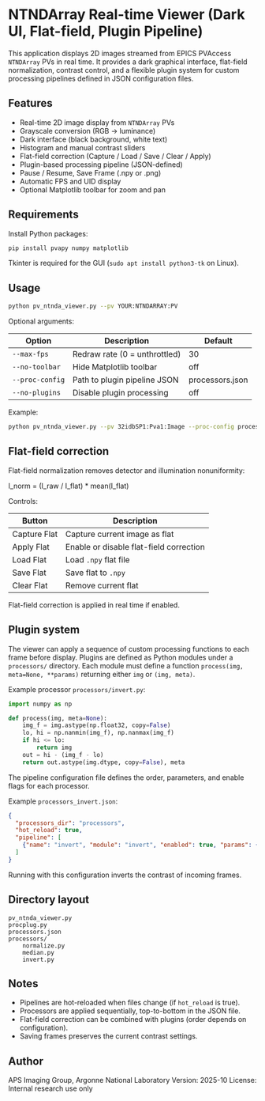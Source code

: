 # NTNDArray Real-time Viewer (Dark UI, Flat-field, Plugin Pipeline)

This application displays 2D images streamed from EPICS PVAccess `NTNDArray` PVs in real time.
It provides a dark graphical interface, flat-field normalization, contrast control, and a flexible plugin
system for custom processing pipelines defined in JSON configuration files.

## Features

- Real-time 2D image display from `NTNDArray` PVs
- Grayscale conversion (RGB → luminance)
- Dark interface (black background, white text)
- Histogram and manual contrast sliders
- Flat-field correction (Capture / Load / Save / Clear / Apply)
- Plugin-based processing pipeline (JSON-defined)
- Pause / Resume, Save Frame (.npy or .png)
- Automatic FPS and UID display
- Optional Matplotlib toolbar for zoom and pan

## Requirements

Install Python packages:

```bash
pip install pvapy numpy matplotlib
```

Tkinter is required for the GUI (`sudo apt install python3-tk` on Linux).

## Usage

```bash
python pv_ntnda_viewer.py --pv YOUR:NTNDARRAY:PV
```

Optional arguments:

| Option | Description | Default |
|---------|--------------|----------|
| `--max-fps` | Redraw rate (0 = unthrottled) | 30 |
| `--no-toolbar` | Hide Matplotlib toolbar | off |
| `--proc-config` | Path to plugin pipeline JSON | processors.json |
| `--no-plugins` | Disable plugin processing | off |

Example:

```bash
python pv_ntnda_viewer.py --pv 32idbSP1:Pva1:Image --proc-config processors.json
```

## Flat-field correction

Flat-field normalization removes detector and illumination nonuniformity:

I_norm = (I_raw / I_flat) * mean(I_flat)

Controls:

| Button | Description |
|---------|-------------|
| Capture Flat | Capture current image as flat |
| Apply Flat | Enable or disable flat-field correction |
| Load Flat | Load `.npy` flat file |
| Save Flat | Save flat to `.npy` |
| Clear Flat | Remove current flat |

Flat-field correction is applied in real time if enabled.

## Plugin system

The viewer can apply a sequence of custom processing functions to each frame before display.
Plugins are defined as Python modules under a `processors/` directory. Each module must define a
function `process(img, meta=None, **params)` returning either `img` or `(img, meta)`.

Example processor `processors/invert.py`:

```python
import numpy as np

def process(img, meta=None):
    img_f = img.astype(np.float32, copy=False)
    lo, hi = np.nanmin(img_f), np.nanmax(img_f)
    if hi <= lo:
        return img
    out = hi - (img_f - lo)
    return out.astype(img.dtype, copy=False), meta
```

The pipeline configuration file defines the order, parameters, and enable flags for each processor.

Example `processors_invert.json`:

```json
{
  "processors_dir": "processors",
  "hot_reload": true,
  "pipeline": [
    {"name": "invert", "module": "invert", "enabled": true, "params": {}}
  ]
}
```

Running with this configuration inverts the contrast of incoming frames.

## Directory layout

```
pv_ntnda_viewer.py
procplug.py
processors.json
processors/
    normalize.py
    median.py
    invert.py
```

## Notes

- Pipelines are hot-reloaded when files change (if `hot_reload` is true).
- Processors are applied sequentially, top-to-bottom in the JSON file.
- Flat-field correction can be combined with plugins (order depends on configuration).
- Saving frames preserves the current contrast settings.

## Author

APS Imaging Group, Argonne National Laboratory
Version: 2025-10
License: Internal research use only
